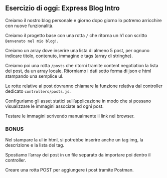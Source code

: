 ## Esercizio di oggi: Express Blog Intro

Creiamo il nostro blog personale e giorno dopo giorno lo potremo arricchire con nuove funzionalità.

Creiamo il progetto base con una rotta `/` che ritorna un h1 con scritto `Benvenuto nel mio blog!`.

Creiamo un array dove inserire una lista di almeno 5 post, per ognuno indicare titolo, contenuto, immagine e tags (array di stringhe).

Creiamo poi una rotta `/posts` che ritorni tramite content negotiation la lista dei post, da un array locale. Ritorniamo i dati sotto forma di json e html stampando una semplice ul.

Le rotte relative ai post dovranno chiamare la funzione relativa dal controller dedicato `controllers/posts.js`.

Configuriamo gli asset statici sull’applicazione in modo che si possano visualizzare le immagini associate ad ogni post.

Testare le immagini scrivendo manualmente il link nel browser.

### BONUS

Nel stampare la ul in html, si potrebbe inserire anche un tag img, la descrizione e la lista dei tag.

Spostiamo l’array dei post in un file separato da importare poi dentro il controller.

Creare una rotta POST per aggiungere i post tramite Postman.